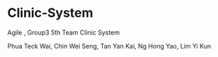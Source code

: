 # Clinic-System
Agile , Group3 5th Team Clinic System


Phua Teck Wai,
Chin Wei Seng,
Tan Yan Kai,
Ng Hong Yao,
Lim Yi Kun
